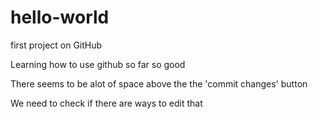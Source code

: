 # hello-world
first project on GitHub

Learning how to use github
so far so good

There seems to be alot of space above the the 'commit changes' button

We need to check if there are ways to edit that
